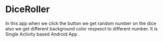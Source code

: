 # DiceRoller 
In this app when we click  the button we get random number on the dice also we get different background color respesct to different number.
It is Single Activity based Android App .
